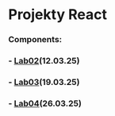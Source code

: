 # Projekty React

### Components:
###    - [Lab02](https://github.com/NeQ34/React/tree/master/12.03.25)(12.03.25)
###    - [Lab03](https://github.com/NeQ34/React/tree/master/19.03.25)(19.03.25)
###    - [Lab04](https://github.com/NeQ34/React/tree/master/26.03.25)(26.03.25)
